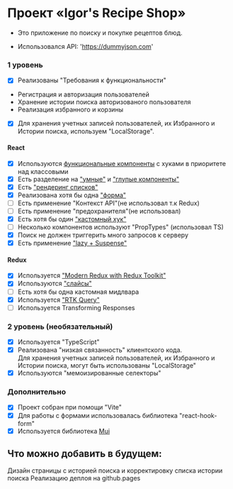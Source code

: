 # Проект «Igor's Recipe Shop»

 * Это приложение по поиску и покупке рецептов блюд.

- Использовался API: 'https://dummyjson.com'

### 1 уровень 

- [x] Реализованы "Требования к функциональности"

 * Регистрация и авторизация пользователей
 * Хранение истории поиска авторизованого пользователя
 * Реализация избранного и корзины

- [x] Для хранения учетных записей пользователей, их Избранного и Истории поиска, используем "LocalStorage".


#### React

- [x] Используются [функциональные компоненты](https://github.com/gavabatya/IgorRecipeDealerApp/blob/main/src/components/header/Header.tsx) c хуками в приоритете над классовыми
- [x] Есть разделение на ["умные"](https://github.com/gavabatya/IgorRecipeDealerApp/blob/main/src/features/recipeCard/RecipeCard.tsx) и ["глупые компоненты"](https://github.com/gavabatya/IgorRecipeDealerApp/blob/main/src/components/logo/Logo.tsx)
- [x] Есть ["рендеринг списков"](https://github.com/gavabatya/IgorRecipeDealerApp/blob/main/src/features/mainContent/MainPageContent.tsx)
- [x] Реализована хотя бы одна ["форма"](https://github.com/gavabatya/IgorRecipeDealerApp/blob/main/src/features/loginPageContent/formValidation/loginValidationSchema.ts)
- [ ] Есть применение "Контекст API"(не использовал т.к Redux)
- [ ] Есть применение "предохранителя"(не использовал)
- [x] Есть хотя бы один ["кастомный хук"](https://github.com/gavabatya/IgorRecipeDealerApp/blob/main/src/hooks/useLocalStorage.ts)
- [ ] Несколько компонентов используют "PropTypes" (использовал TS)
- [x] Поиск не должен триггерить много запросов к серверу
- [x] Есть применение ["lazy + Suspense"](https://github.com/gavabatya/IgorRecipeDealerApp/blob/main/src/features/mainContent/MainPageContent.tsx)

#### Redux

- [x] Используется ["Modern Redux with Redux Toolkit"](https://github.com/gavabatya/IgorRecipeDealerApp/blob/main/src/store/recipeApi/recipesApi.ts)
- [x] Используются ["слайсы"](https://github.com/gavabatya/IgorRecipeDealerApp/blob/main/src/store/favoritesStore/favotitesSlice.ts)
- [ ] Есть хотя бы одна кастомная мидлвара
- [x] Используется ["RTK Query"](https://github.com/gavabatya/IgorRecipeDealerApp/blob/main/src/store/recipeApi/recipesApi.ts)
- [ ] Используется Transforming Responses 

### 2 уровень (необязательный)

- [x] Используется "TypeScript"
- [x] Реализована "низкая связанность" клиентского кода. <br>
  Для хранения учетных записей пользователей, их Избранного и Истории поиска, могут быть использованы "LocalStorage"
- [x] Используются "мемоизированные селекторы"

### Дополнительно

- [x] Проект собран при помощи "Vite"
- [x] Для работы с формами использовалась библиотека "react-hook-form"
- [x] Используется библиотека [Mui](https://mui.com/)

## Что можно добавить в будущем:
Дизайн страницы с историей поиска и корректировку списка истории поиска
Реализацию деплоя на github.pages


